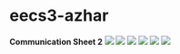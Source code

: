# eecs3-azhar
**Communication Sheet 2**
![](https://github.com/Ahmed-Ayman/eecs3-azhar/blob/master/images/DSC_0143.JPG)
![](https://github.com/Ahmed-Ayman/eecs3-azhar/blob/master/images/DSC_0144.JPG)
![](https://github.com/Ahmed-Ayman/eecs3-azhar/blob/master/images/DSC_0145.JPG)
![](https://github.com/Ahmed-Ayman/eecs3-azhar/blob/master/images/DSC_0146.JPG)
![](https://github.com/Ahmed-Ayman/eecs3-azhar/blob/master/images/DSC_0147.JPG)
![](https://github.com/Ahmed-Ayman/eecs3-azhar/blob/master/images/DSC_0148.JPG)
